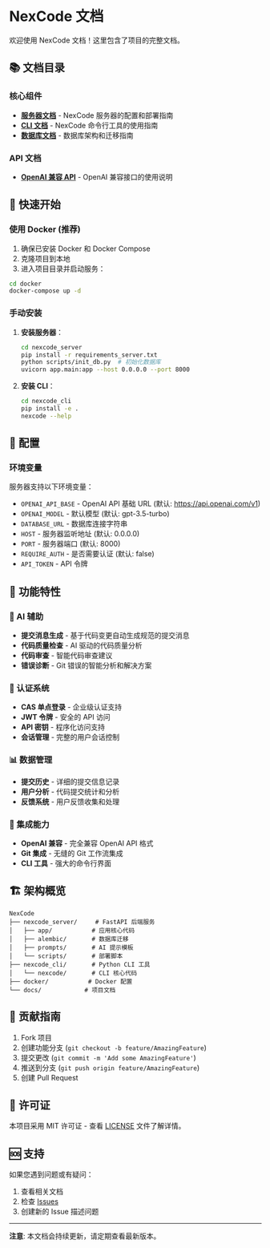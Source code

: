 # NexCode 文档

欢迎使用 NexCode 文档！这里包含了项目的完整文档。

## 📚 文档目录

### 核心组件
- [**服务器文档**](README_Server.md) - NexCode 服务器的配置和部署指南
- [**CLI 文档**](README_CLI.md) - NexCode 命令行工具的使用指南
- [**数据库文档**](README_Database.md) - 数据库架构和迁移指南

### API 文档
- [**OpenAI 兼容 API**](README_OpenAI_API.md) - OpenAI 兼容接口的使用说明

## 🚀 快速开始

### 使用 Docker (推荐)

1. 确保已安装 Docker 和 Docker Compose
2. 克隆项目到本地
3. 进入项目目录并启动服务：

```bash
cd docker
docker-compose up -d
```

### 手动安装

1. **安装服务器**：
   ```bash
   cd nexcode_server
   pip install -r requirements_server.txt
   python scripts/init_db.py  # 初始化数据库
   uvicorn app.main:app --host 0.0.0.0 --port 8000
   ```

2. **安装 CLI**：
   ```bash
   cd nexcode_cli
   pip install -e .
   nexcode --help
   ```

## 🔧 配置

### 环境变量

服务器支持以下环境变量：

- `OPENAI_API_BASE` - OpenAI API 基础 URL (默认: https://api.openai.com/v1)
- `OPENAI_MODEL` - 默认模型 (默认: gpt-3.5-turbo)
- `DATABASE_URL` - 数据库连接字符串
- `HOST` - 服务器监听地址 (默认: 0.0.0.0)
- `PORT` - 服务器端口 (默认: 8000)
- `REQUIRE_AUTH` - 是否需要认证 (默认: false)
- `API_TOKEN` - API 令牌

## 📖 功能特性

### 🤖 AI 辅助
- **提交消息生成** - 基于代码变更自动生成规范的提交消息
- **代码质量检查** - AI 驱动的代码质量分析
- **代码审查** - 智能代码审查建议
- **错误诊断** - Git 错误的智能分析和解决方案

### 🔐 认证系统
- **CAS 单点登录** - 企业级认证支持
- **JWT 令牌** - 安全的 API 访问
- **API 密钥** - 程序化访问支持
- **会话管理** - 完整的用户会话控制

### 📊 数据管理
- **提交历史** - 详细的提交信息记录
- **用户分析** - 代码提交统计和分析
- **反馈系统** - 用户反馈收集和处理

### 🔌 集成能力
- **OpenAI 兼容** - 完全兼容 OpenAI API 格式
- **Git 集成** - 无缝的 Git 工作流集成
- **CLI 工具** - 强大的命令行界面

## 🏗️ 架构概览

```
NexCode
├── nexcode_server/     # FastAPI 后端服务
│   ├── app/           # 应用核心代码
│   ├── alembic/       # 数据库迁移
│   ├── prompts/       # AI 提示模板
│   └── scripts/       # 部署脚本
├── nexcode_cli/       # Python CLI 工具
│   └── nexcode/       # CLI 核心代码
├── docker/           # Docker 配置
└── docs/            # 项目文档
```

## 🤝 贡献指南

1. Fork 项目
2. 创建功能分支 (`git checkout -b feature/AmazingFeature`)
3. 提交更改 (`git commit -m 'Add some AmazingFeature'`)
4. 推送到分支 (`git push origin feature/AmazingFeature`)
5. 创建 Pull Request

## 📄 许可证

本项目采用 MIT 许可证 - 查看 [LICENSE](../LICENSE) 文件了解详情。

## 🆘 支持

如果您遇到问题或有疑问：

1. 查看相关文档
2. 检查 [Issues](https://github.com/your-org/nexcode/issues)
3. 创建新的 Issue 描述问题

---

**注意**: 本文档会持续更新，请定期查看最新版本。 
